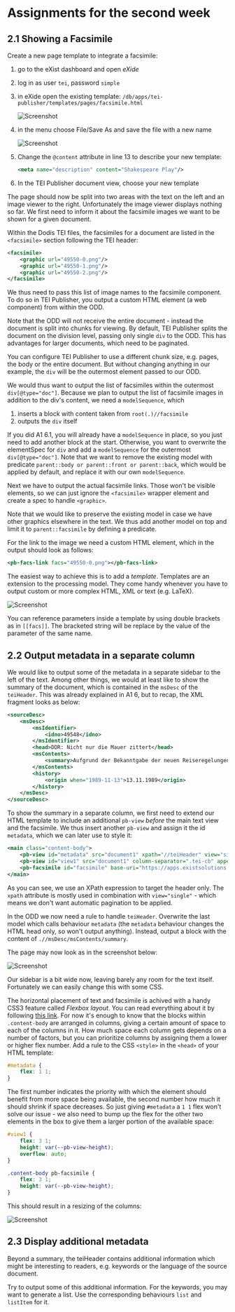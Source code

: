 # Assignments for the second week

## 2.1 Showing a Facsimile

Create a new page template to integrate a facsimile:

1. go to the eXist dashboard and open *eXide*
2. log in as user `tei`, password `simple`
3. in eXide open the existing template: `/db/apps/tei-publisher/templates/pages/facsimile.html`

    ![Screenshot](A2_eXide.png)

4. in the menu choose File/Save As and save the file with a new name

    ![Screenshot](A2_eXide_saveAs.png)

5. Change the `@content` attribute in line 13 to describe your new template:

    ```xml
    <meta name="description" content="Shakespeare Play"/>
    ```

6. In the TEI Publisher document view, choose your new template

The page should now be split into two areas with the text on the left and an image viewer to the right. Unfortunately the image viewer displays nothing so far. We first need to inform it about the facsimile images we want to be shown for a given document.

Within the Dodis TEI files, the facsimiles for a document are listed in the `<facsimile>` section following the TEI header:

```xml
<facsimile>
    <graphic url="49550-0.png"/>
    <graphic url="49550-1.png"/>
    <graphic url="49550-2.png"/>
</facsimile>
```

We thus need to pass this list of image names to the facsimile component. To do so in TEI Publisher, you output a custom HTML element (a web component) from within the ODD.

Note that the ODD will not receive the entire document - instead the document is split into chunks for viewing. By default, TEI Publisher splits the document on the division level, passing only single `div`  to the ODD. This has advantages for larger documents, which need to be paginated.

You can configure TEI Publisher to use a different chunk size, e.g. pages, the body or the entire document. But without changing anything in our example, the `div` will be the outermost element passed to our ODD.

We would thus want to output the list of facsimiles within the outermost `div[@type="doc"]`. Because we plan to output the list of facsimile images in addition to the div's content, we need a `modelSequence`, which

1. inserts a block with content taken from `root(.)//facsimile`
2. outputs the `div` itself

If you did A1 6.1, you will already have a `modelSequence` in place, so you just need to add another block at the start. Otherwise, you want to overwrite the elementSpec for `div` and add a `modelSequence` for the outermost `div[@type="doc"]`. Note that we want to remove the existing model with predicate `parent::body or parent::front or parent::back`, which would be applied by default, and replace it with our own `modelSequence`.

Next we have to output the actual facsimile links. Those won't be visible elements, so we can just ignore the `<facsimile>` wrapper element and create a spec to handle `<graphic>`.

Note that we would like to preserve the existing model in case we have other graphics elsewhere in the text. We thus add another model on top and limit it to `parent::facsimile` by defining a predicate.

For the link to the image we need a custom HTML element, which in the output should look as follows:

```xml
<pb-facs-link facs="49550-0.png"></pb-facs-link>
```

The easiest way to achieve this is to add a *template*. Templates are an extension to the processing model. They come handy whenever you have to output custom or more complex HTML, XML or text (e.g. LaTeX).

![Screenshot](A2_template.png)

You can reference parameters inside a template by using double brackets as in `[[facs]]`. The bracketed string will be replace by the value of the parameter of the same name.

## 2.2 Output metadata in a separate column

We would like to output some of the metadata in a separate sidebar to the left of the text. Among other things, we would at least like to show the summary of the document, which is contained in the `msDesc` of the `teiHeader`. This was already explained in A1 6, but to recap, the XML fragment looks as below:

```xml
<sourceDesc>
    <msDesc>
        <msIdentifier>
            <idno>49548</idno>
        </msIdentifier>
        <head>DDR: Nicht nur die Mauer zittert</head>
        <msContents>
            <summary>Aufgrund der Bekanntgabe der neuen Reiseregelungen für DDR-Bürger wird mit DDR-Vertreter Tschierlich unter anderem über die künftige Visapraxis der Schweiz gegenüber der DDR diskutiert.</summary>
        </msContents>
        <history>
            <origin when="1989-11-13">13.11.1989</origin>
        </history>
    </msDesc>
</sourceDesc>
```

To show the summary in a separate column, we first need to extend our HTML template to include an additional `pb-view` *before* the main text view and the facsimile. We thus insert another `pb-view` and assign it the id `metadata`, which we can later use to style it:

```xml
<main class="content-body">
    <pb-view id="metadata" src="document1" xpath="//teiHeader" view="single"></pb-view>
    <pb-view id="view1" src="document1" column-separator=".tei-cb" append-footnotes="append-footnotes" subscribe="transcription" emit="transcription" wait-for="#facsimile"/>
    <pb-facsimile id="facsimile" base-uri="https://apps.existsolutions.com/cantaloupe/iiif/2/" default-zoom-level="0" show-navigation-control="show-navigation-control" show-navigator="show-navigator" subscribe="transcription"/>
</main>
```

As you can see, we use an XPath expression to target the header only. The `xpath` attribute is mostly used in combination with `view="single"` - which means we don't want automatic pagination to be applied.

In the ODD we now need a rule to handle `teiHeader`. Overwrite the last model which calls behaviour `metadata` (the `metadata` behaviour changes the HTML head only, so won't output anything). Instead, output a block with the content of `.//msDesc/msContents/summary`.

The page may now look as in the screenshot below:

![Screenshot](A2_metadata1.png)

Our sidebar is a bit wide now, leaving barely any room for the text itself. Fortunately we can easily change this with some CSS.

The horizontal placement of text and facsimile is achived with a handy CSS3 feature called *Flexbox layout*. You can read everything about it by following [this link](https://css-tricks.com/snippets/css/a-guide-to-flexbox/). For now it's enough to know that the blocks within `.content-body` are arranged in columns, giving a certain amount of space to each of the columns in it. How much space each column gets depends on a number of factors, but you can prioritize columns by assigning them a lower or higher flex number. Add a rule to the CSS `<style>` in the `<head>` of your HTML template:

```css
#metadata {
    flex: 1 1;
}
```

The first number indicates the priority with which the element should benefit from more space being available, the second number how much it should shrink if space decreases. So just giving `#metadata` a `1 1` flex won't solve our issue - we also need to bump up the flex for the other two elements in the box to give them a larger portion of the available space:

```css
#view1 {
    flex: 3 1;
    height: var(--pb-view-height);
    overflow: auto;
}

.content-body pb-facsimile {
    flex: 3 1;
    height: var(--pb-view-height);
}
```

This should result in a resizing of the columns:

![Screenshot](A2_metadata2.png)

## 2.3 Display additional metadata

Beyond a summary, the teiHeader contains additional information which might be interesting to readers, e.g. keywords or the language of the source document.

Try to output some of this additional information. For the keywords, you may want to generate a list. Use the corresponding behaviours `list` and `listItem` for it.
